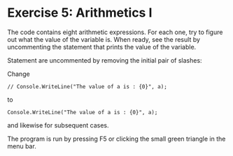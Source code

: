 ﻿# Exercise 5: Arithmetics I

The code contains eight arithmetic expressions. For each one, 
try to figure out what the value of the variable is. When 
ready, see the result by uncommenting the statement that 
prints the value of the variable. 

Statement are uncommented by removing the initial pair 
of slashes: 
 
Change

    // Console.WriteLine("The value of a is : {0}", a); 

to 

    Console.WriteLine("The value of a is : {0}", a); 
 
and likewise for subsequent cases. 
 
The program is run by pressing F5 or clicking the small 
green triangle in the menu bar.

